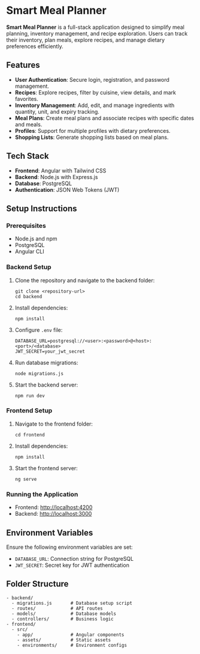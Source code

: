 # Smart Meal Planner

**Smart Meal Planner** is a full-stack application designed to simplify meal planning, inventory management, and recipe exploration. Users can track their inventory, plan meals, explore recipes, and manage dietary preferences efficiently.

## Features

- **User Authentication**: Secure login, registration, and password management.
- **Recipes**: Explore recipes, filter by cuisine, view details, and mark favorites.
- **Inventory Management**: Add, edit, and manage ingredients with quantity, unit, and expiry tracking.
- **Meal Plans**: Create meal plans and associate recipes with specific dates and meals.
- **Profiles**: Support for multiple profiles with dietary preferences.
- **Shopping Lists**: Generate shopping lists based on meal plans.

## Tech Stack

- **Frontend**: Angular with Tailwind CSS
- **Backend**: Node.js with Express.js
- **Database**: PostgreSQL
- **Authentication**: JSON Web Tokens (JWT)

## Setup Instructions

### Prerequisites
- Node.js and npm
- PostgreSQL
- Angular CLI

### Backend Setup
1. Clone the repository and navigate to the backend folder:
   ```
   git clone <repository-url>
   cd backend
   ```
2. Install dependencies:
   ```
   npm install
   ```
3. Configure `.env` file:
   ```env
   DATABASE_URL=postgresql://<user>:<password>@<host>:<port>/<database>
   JWT_SECRET=your_jwt_secret
   ```
4. Run database migrations:
   ```
   node migrations.js
   ```
5. Start the backend server:
   ```
   npm run dev
   ```

### Frontend Setup
1. Navigate to the frontend folder:
   ```
   cd frontend
   ```
2. Install dependencies:
   ```
   npm install
   ```
3. Start the frontend server:
   ```
   ng serve
   ```

### Running the Application
- Frontend: [http://localhost:4200](http://localhost:4200)
- Backend: [http://localhost:3000](http://localhost:3000)


## Environment Variables
Ensure the following environment variables are set:
- `DATABASE_URL`: Connection string for PostgreSQL
- `JWT_SECRET`: Secret key for JWT authentication


## Folder Structure
```
- backend/
  - migrations.js       # Database setup script
  - routes/             # API routes
  - models/             # Database models
  - controllers/        # Business logic
- frontend/
  - src/
    - app/              # Angular components
    - assets/           # Static assets
    - environments/     # Environment configs
```

